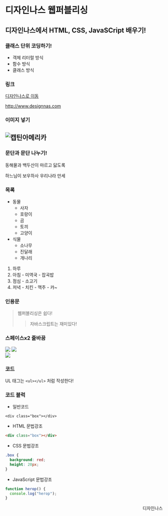 # 디자인나스 웹퍼블리싱
## 디자인나스에서 HTML, CSS, JavaSCript 배우기!

### 클래스 단위 코딩하기!
- 객체 리터럴 방식
- 함수 방식
- 클래스 방식

### 링크
[디자인나스로 이동](http://www.designnas.com)

<http://www.designnas.com>

### 이미지 넣기
![캡틴아메리카](http://www.designnas.com/img/img1.png)
---

### 문단과 문단 나누기!
동해물과 백두산이
마르고 닳도록

하느님이 보우하사
우리나라 만세

### 목록
- 동물
  - 사자
  - 호랑이
  - 곰
  - 토끼
  - 고양이
- 식물
  - 소나무
  - 진달래
  - 개나리
1. 하루
  1. 아침
    - 미역국
    - 잡곡밥
  2. 점심
    - 소고기
  3. 저녁
    - 치킨
    - 맥주
    - 캬~

### 인용문
> 웹퍼블리싱은 쉽다!
>> 자바스크립트는 재미있다!

### 스페이스x2 줄바꿈
![](http://www.designnas.com/img/img2.png)
![](http://www.designnas.com/img/img2.png)  
![](http://www.designnas.com/img/img2.png)

### 코드
UL 태그는 `<ul></ul>` 처럼 작성한다!

### 코드 블럭
- 일반코드
```
<div class="box"></div>
```

- HTML 문법강조
```html
<div class="box"></div>
```

- CSS 문법강조
```css
.box {
  background: red;
  height: 20px;
}
```

- JavaScript 문법강조
```js
function herop() {
  console.log("herop");
}
```

<div style="text-align:right;">디자인나스</div>



  








